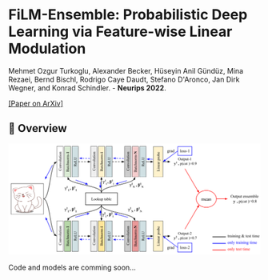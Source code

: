 # FiLM-Ensemble: Probabilistic Deep Learning via Feature-wise Linear Modulation
Mehmet Ozgur Turkoglu, Alexander Becker, Hüseyin Anil Gündüz, Mina Rezaei, Bernd Bischl, Rodrigo Caye Daudt, Stefano D'Aronco, Jan Dirk Wegner, and Konrad Schindler. - **Neurips 2022**.


[ \[Paper on ArXiv\] ](https://arxiv.org/abs/2206.00050)

## 🌌 Overview

<img src="assets/method.png" alt="Method overview">



Code and models are comming soon...
